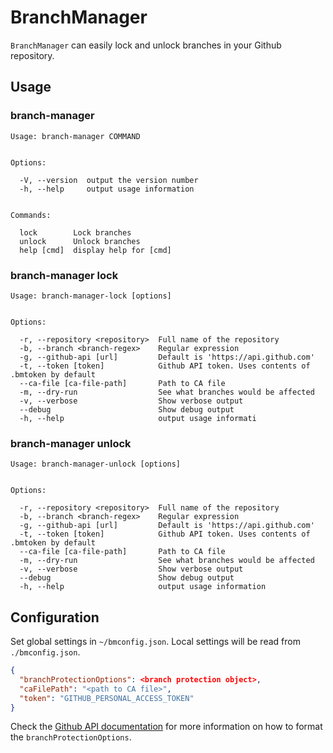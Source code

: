 # BranchManager

`BranchManager` can easily lock and unlock branches in your Github repository.

## Usage

### branch-manager

```
Usage: branch-manager COMMAND


Options:

  -V, --version  output the version number
  -h, --help     output usage information


Commands:

  lock        Lock branches
  unlock      Unlock branches
  help [cmd]  display help for [cmd]
```

### branch-manager lock

```
Usage: branch-manager-lock [options]


Options:

  -r, --repository <repository>  Full name of the repository
  -b, --branch <branch-regex>    Regular expression
  -g, --github-api [url]         Default is 'https://api.github.com'
  -t, --token [token]            Github API token. Uses contents of .bmtoken by default
  --ca-file [ca-file-path]       Path to CA file
  -m, --dry-run                  See what branches would be affected
  -v, --verbose                  Show verbose output
  --debug                        Show debug output
  -h, --help                     output usage informati
```


### branch-manager unlock

```
Usage: branch-manager-unlock [options]


Options:

  -r, --repository <repository>  Full name of the repository
  -b, --branch <branch-regex>    Regular expression
  -g, --github-api [url]         Default is 'https://api.github.com'
  -t, --token [token]            Github API token. Uses contents of .bmtoken by default
  --ca-file [ca-file-path]       Path to CA file
  -m, --dry-run                  See what branches would be affected
  -v, --verbose                  Show verbose output
  --debug                        Show debug output
  -h, --help                     output usage information
```

## Configuration

Set global settings in `~/bmconfig.json`. Local settings will be read from `./bmconfig.json`.


```json
{
  "branchProtectionOptions": <branch protection object>,
  "caFilePath": "<path to CA file>",
  "token": "GITHUB_PERSONAL_ACCESS_TOKEN"
}
```

Check the [Github API
documentation](https://developer.github.com/v3/repos/branches/#update-branch-protection) for more
information on how to format the `branchProtectionOptions`.


